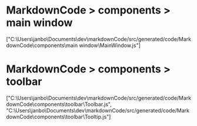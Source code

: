 # MarkdownCode > components > main window
["C:\\Users\\janbo\\Documents\\dev\\markdownCode/src/generated/code/MarkdownCode\\components\\main window\\MainWindow.js"]
# MarkdownCode > components > toolbar
["C:\\Users\\janbo\\Documents\\dev\\markdownCode/src/generated/code/MarkdownCode\\components\\toolbar\\Toolbar.js", "C:\\Users\\janbo\\Documents\\dev\\markdownCode/src/generated/code/MarkdownCode\\components\\toolbar\\Tooltip.js"]
